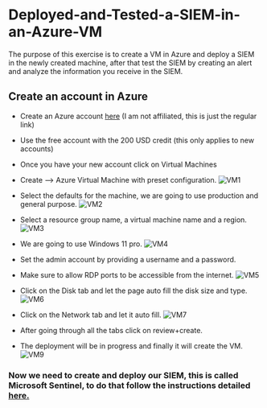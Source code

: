 # Deployed-and-Tested-a-SIEM-in-an-Azure-VM

The purpose of this exercise is to create a VM in Azure and deploy a SIEM in the newly created machine, after that test the SIEM by creating an alert and analyze the information you receive in the SIEM.


## Create an account in Azure
- Create an Azure account [here](https://azure.microsoft.com/) (I am not affiliated, this is just the regular link)
- Use the free account with the 200 USD credit (this only applies to new accounts)
- Once you have your new account click on Virtual Machines
- Create --> Azure Virtual Machine with preset configuration.
![VM1](https://imgur.com/iHwkdLj.png)

- Select the defaults for the machine, we are going to use production and general purpose.
![VM2](https://imgur.com/zhGCtPp.png)

- Select a resource group name, a virtual machine name and a region.
![VM3](https://imgur.com/Uvrxsm1.png)

- We are going to use Windows 11 pro.
![VM4](https://imgur.com/RY72PvE.png)

- Set the admin account by providing a username and a password.
- Make sure to allow RDP ports to be accessible from the internet.
![VM5](https://imgur.com/qhB09Jh.png)

- Click on the Disk tab and let the page auto fill the disk size and type.
![VM6](https://imgur.com/PF7EeeA.png)

- Click on the Network tab and let it auto fill.
![VM7](https://imgur.com/5F8Uj3b.png)

- After going through all the tabs click on review+create.
- The deployment will be in progress and finally it will create the VM.
![VM9](https://imgur.com/vZFDYCB.png)

### Now we need to create and deploy our SIEM, this is called Microsoft Sentinel, to do that follow the instructions detailed [here.](https://github.com/Horusstv/Deployed-and-Tested-a-SIEM-in-an-Azure-VM/blob/main/Creating%20and%20Deploying%20Sentinel.md)
